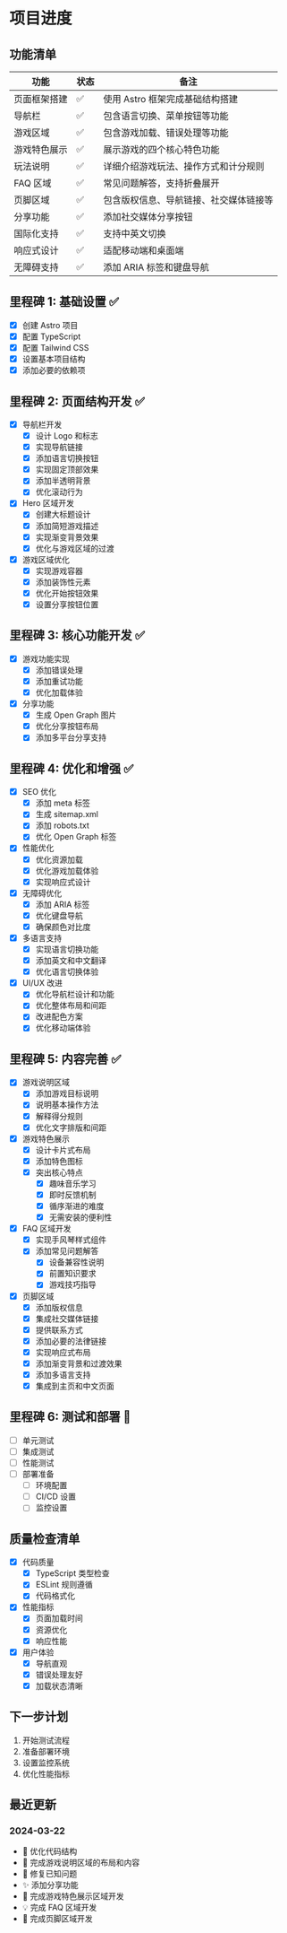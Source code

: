 # 项目进度

## 功能清单

| 功能         | 状态 | 备注                                   |
| ------------ | ---- | -------------------------------------- |
| 页面框架搭建 | ✅   | 使用 Astro 框架完成基础结构搭建        |
| 导航栏       | ✅   | 包含语言切换、菜单按钮等功能           |
| 游戏区域     | ✅   | 包含游戏加载、错误处理等功能           |
| 游戏特色展示 | ✅   | 展示游戏的四个核心特色功能             |
| 玩法说明     | ✅   | 详细介绍游戏玩法、操作方式和计分规则   |
| FAQ 区域     | ✅   | 常见问题解答，支持折叠展开             |
| 页脚区域     | ✅   | 包含版权信息、导航链接、社交媒体链接等 |
| 分享功能     | ✅   | 添加社交媒体分享按钮                   |
| 国际化支持   | ✅   | 支持中英文切换                         |
| 响应式设计   | ✅   | 适配移动端和桌面端                     |
| 无障碍支持   | ✅   | 添加 ARIA 标签和键盘导航               |

## 里程碑 1: 基础设置 ✅

- [x] 创建 Astro 项目
- [x] 配置 TypeScript
- [x] 配置 Tailwind CSS
- [x] 设置基本项目结构
- [x] 添加必要的依赖项

## 里程碑 2: 页面结构开发 ✅

- [x] 导航栏开发
  - [x] 设计 Logo 和标志
  - [x] 实现导航链接
  - [x] 添加语言切换按钮
  - [x] 实现固定顶部效果
  - [x] 添加半透明背景
  - [x] 优化滚动行为
- [x] Hero 区域开发
  - [x] 创建大标题设计
  - [x] 添加简短游戏描述
  - [x] 实现渐变背景效果
  - [x] 优化与游戏区域的过渡
- [x] 游戏区域优化
  - [x] 实现游戏容器
  - [x] 添加装饰性元素
  - [x] 优化开始按钮效果
  - [x] 设置分享按钮位置

## 里程碑 3: 核心功能开发 ✅

- [x] 游戏功能实现
  - [x] 添加错误处理
  - [x] 添加重试功能
  - [x] 优化加载体验
- [x] 分享功能
  - [x] 生成 Open Graph 图片
  - [x] 优化分享按钮布局
  - [x] 添加多平台分享支持

## 里程碑 4: 优化和增强 ✅

- [x] SEO 优化
  - [x] 添加 meta 标签
  - [x] 生成 sitemap.xml
  - [x] 添加 robots.txt
  - [x] 优化 Open Graph 标签
- [x] 性能优化
  - [x] 优化资源加载
  - [x] 优化游戏加载体验
  - [x] 实现响应式设计
- [x] 无障碍优化
  - [x] 添加 ARIA 标签
  - [x] 优化键盘导航
  - [x] 确保颜色对比度
- [x] 多语言支持
  - [x] 实现语言切换功能
  - [x] 添加英文和中文翻译
  - [x] 优化语言切换体验
- [x] UI/UX 改进
  - [x] 优化导航栏设计和功能
  - [x] 优化整体布局和间距
  - [x] 改进配色方案
  - [x] 优化移动端体验

## 里程碑 5: 内容完善 ✅

- [x] 游戏说明区域
  - [x] 添加游戏目标说明
  - [x] 说明基本操作方法
  - [x] 解释得分规则
  - [x] 优化文字排版和间距
- [x] 游戏特色展示
  - [x] 设计卡片式布局
  - [x] 添加特色图标
  - [x] 突出核心特点
    - [x] 趣味音乐学习
    - [x] 即时反馈机制
    - [x] 循序渐进的难度
    - [x] 无需安装的便利性
- [x] FAQ 区域开发
  - [x] 实现手风琴样式组件
  - [x] 添加常见问题解答
    - [x] 设备兼容性说明
    - [x] 前置知识要求
    - [x] 游戏技巧指导
- [x] 页脚区域
  - [x] 添加版权信息
  - [x] 集成社交媒体链接
  - [x] 提供联系方式
  - [x] 添加必要的法律链接
  - [x] 实现响应式布局
  - [x] 添加渐变背景和过渡效果
  - [x] 添加多语言支持
  - [x] 集成到主页和中文页面

## 里程碑 6: 测试和部署 🚧

- [ ] 单元测试
- [ ] 集成测试
- [ ] 性能测试
- [ ] 部署准备
  - [ ] 环境配置
  - [ ] CI/CD 设置
  - [ ] 监控设置

## 质量检查清单

- [x] 代码质量
  - [x] TypeScript 类型检查
  - [x] ESLint 规则遵循
  - [x] 代码格式化
- [x] 性能指标
  - [x] 页面加载时间
  - [x] 资源优化
  - [x] 响应性能
- [x] 用户体验
  - [x] 导航直观
  - [x] 错误处理友好
  - [x] 加载状态清晰

## 下一步计划

1. 开始测试流程
2. 准备部署环境
3. 设置监控系统
4. 优化性能指标

## 最近更新

### 2024-03-22

- 🔧 优化代码结构
- 🎨 完成游戏说明区域的布局和内容
- 🐛 修复已知问题
- ✨ 添加分享功能
- 🎯 完成游戏特色展示区域开发
- 💡 完成 FAQ 区域开发
- 🎉 完成页脚区域开发
